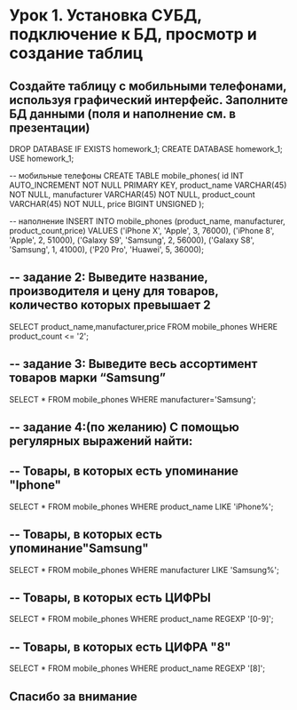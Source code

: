 # Урок 1. Установка СУБД, подключение к БД, просмотр и создание таблиц

## Создайте таблицу с мобильными телефонами, используя графический интерфейс. Заполните БД данными (поля и наполнение см. в презентации)

DROP DATABASE IF EXISTS homework_1;
CREATE DATABASE homework_1;
USE homework_1;

-- мобильные телефоны
CREATE TABLE mobile_phones(
	id INT AUTO_INCREMENT NOT NULL PRIMARY KEY, 
	product_name VARCHAR(45) NOT NULL, 
	manufacturer VARCHAR(45) NOT NULL,
    product_count VARCHAR(45) NOT NULL,
	price BIGINT UNSIGNED
);

-- наполнение
INSERT INTO mobile_phones (product_name, manufacturer, product_count,price)
VALUES 
('iPhone X', 'Apple', 3, 76000),
('iPhone 8', 'Apple', 2, 51000),
('Galaxy S9', 'Samsung', 2, 56000),
('Galaxy S8', 'Samsung', 1, 41000),	
('P20 Pro', 'Huawei', 5, 36000);

## -- задание 2: Выведите название, производителя и цену для товаров, количество которых превышает 2

SELECT product_name,manufacturer,price FROM mobile_phones
WHERE product_count <= '2';

## -- задание 3: Выведите весь ассортимент товаров марки “Samsung”
SELECT * FROM mobile_phones
WHERE manufacturer='Samsung';

## -- задание 4:(по желанию) С помощью регулярных выражений найти:
## --           Товары, в которых есть упоминание "Iphone"
SELECT * FROM mobile_phones 
WHERE product_name LIKE 'iPhone%';
## --           Товары, в которых есть упоминание"Samsung"
SELECT * FROM mobile_phones 
WHERE manufacturer LIKE 'Samsung%';
## --           Товары, в которых есть ЦИФРЫ
SELECT * FROM mobile_phones 
WHERE product_name REGEXP '[0-9]';
## --           Товары, в которых есть ЦИФРА "8"
SELECT * FROM mobile_phones 
WHERE product_name REGEXP '[8]';
## Спасибо за внимание
